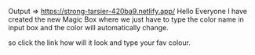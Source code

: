 
Output => https://strong-tarsier-420ba9.netlify.app/
Hello Everyone I have created the new Magic Box where we just have to type the color name in 
input box and the color will automatically change.

so click the link how will it look and type your fav colour.